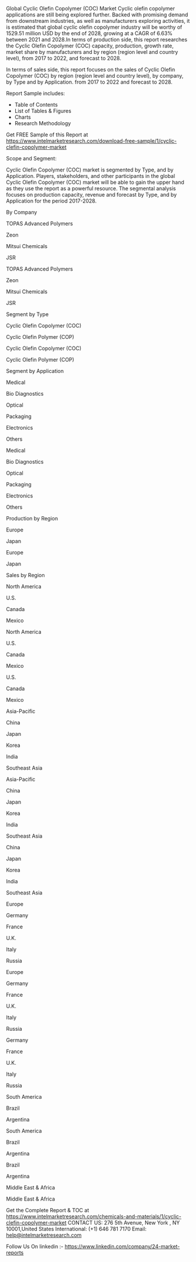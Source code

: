 Global Cyclic Olefin Copolymer (COC) Market
Cyclic olefin copolymer applications are still being explored further. Backed with promising demand from downstream industries, as well as manufacturers exploring activities, it is estimated that global cyclic olefin copolymer industry will be worthy of 1529.51 million USD by the end of 2028, growing at a CAGR of 6.63% between 2021 and 2028.In terms of production side, this report researches the Cyclic Olefin Copolymer (COC) capacity, production, growth rate, market share by manufacturers and by region (region level and country level), from 2017 to 2022, and forecast to 2028.



In terms of sales side, this report focuses on the sales of Cyclic Olefin Copolymer (COC) by region (region level and country level), by company, by Type and by Application. from 2017 to 2022 and forecast to 2028.

Report Sample includes:
- Table of Contents
- List of Tables & Figures
- Charts
- Research Methodology

Get FREE Sample of this Report at https://www.intelmarketresearch.com/download-free-sample/1/cyclic-clefin-copolymer-market


Scope and Segment:



Cyclic Olefin Copolymer (COC) market is segmented by Type, and by Application. Players, stakeholders, and other participants in the global Cyclic Olefin Copolymer (COC) market will be able to gain the upper hand as they use the report as a powerful resource. The segmental analysis focuses on production capacity, revenue and forecast by Type, and by Application for the period 2017-2028.

By Company



TOPAS Advanced Polymers

Zeon

Mitsui Chemicals

JSR

TOPAS Advanced Polymers

Zeon

Mitsui Chemicals

JSR

Segment by Type



Cyclic Olefin Copolymer (COC)

Cyclic Olefin Polymer (COP)

Cyclic Olefin Copolymer (COC)

Cyclic Olefin Polymer (COP)

Segment by Application



Medical

Bio Diagnostics

Optical

Packaging

Electronics

Others

Medical

Bio Diagnostics

Optical

Packaging

Electronics

Others

Production by Region



Europe

Japan

Europe

Japan

Sales by Region



North America



U.S.

Canada

Mexico

North America



U.S.

Canada

Mexico

U.S.

Canada

Mexico



Asia-Pacific



China

Japan

Korea

India

Southeast Asia

Asia-Pacific



China

Japan

Korea

India

Southeast Asia

China

Japan

Korea

India

Southeast Asia



Europe



Germany

France

U.K.

Italy

Russia

Europe



Germany

France

U.K.

Italy

Russia

Germany

France

U.K.

Italy

Russia



South America



Brazil

Argentina

South America



Brazil

Argentina

Brazil

Argentina



Middle East & Africa

Middle East & Africa

Get the Complete Report & TOC at https://www.intelmarketresearch.com/chemicals-and-materials/1/cyclic-clefin-copolymer-market
CONTACT US:
276 5th Avenue, New York , NY 10001,United States
International: (+1) 646 781 7170
Email: help@intelmarketresearch.com

Follow Us On linkedin :- https://www.linkedin.com/company/24-market-reports
